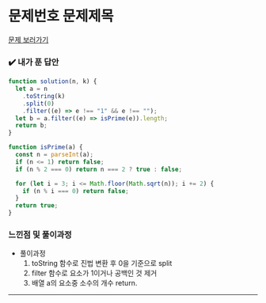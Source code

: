# 문제번호 문제제목

[문제 보러가기](https://school.programmers.co.kr/learn/courses/30/lessons/92335)

### :heavy_check_mark: 내가 푼 답안

```javascript
function solution(n, k) {
  let a = n
    .toString(k)
    .split(0)
    .filter((e) => e !== "1" && e !== "");
  let b = a.filter((e) => isPrime(e)).length;
  return b;
}

function isPrime(a) {
  const n = parseInt(a);
  if (n <= 1) return false;
  if (n % 2 === 0) return n === 2 ? true : false;

  for (let i = 3; i <= Math.floor(Math.sqrt(n)); i += 2) {
    if (n % i === 0) return false;
  }
  return true;
}
```

### 느낀점 및 풀이과정

- 풀이과정
  1. toString 함수로 진법 변환 후 0을 기준으로 split
  2. filter 함수로 요소가 1이거나 공백인 것 제거
  3. 배열 a의 요소중 소수의 개수 return.

<hr/>
